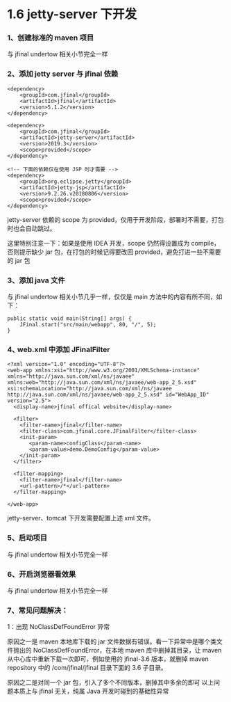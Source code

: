 # 1.6 jetty-server 下开发
### 1、创建标准的 maven 项目
与 jfinal undertow 相关小节完全一样

### 2、添加 jetty server 与 jfinal 依赖
```
<dependency>
    <groupId>com.jfinal</groupId>
    <artifactId>jfinal</artifactId>
    <version>5.1.2</version>
</dependency>
 
<dependency>
    <groupId>com.jfinal</groupId>
    <artifactId>jetty-server</artifactId>
    <version>2019.3</version>
    <scope>provided</scope>
</dependency>
 
<!-- 下面的依赖仅在使用 JSP 时才需要 -->
<dependency>
    <groupId>org.eclipse.jetty</groupId>
    <artifactId>jetty-jsp</artifactId>
    <version>9.2.26.v20180806</version>
    <scope>provided</scope>
</dependency>
```
jetty-server 依赖的 scope 为 provided，仅用于开发阶段，部署时不需要，打包时也会自动跳过。

这里特别注意一下：如果是使用 IDEA 开发，scope 仍然得设置成为 compile，否则提示缺少 jar 包，在打包的时候记得要改回 provided，避免打进一些不需要的 jar 包



### 3、添加 java 文件
与 jfinal undertow 相关小节几乎一样，仅仅是 main 方法中的内容有所不同，如下：
```
public static void main(String[] args) {
    JFinal.start("src/main/webapp", 80, "/", 5);
}
```


### 4､ web.xml 中添加 JFinalFilter
```
<?xml version="1.0" encoding="UTF-8"?>
<web-app xmlns:xsi="http://www.w3.org/2001/XMLSchema-instance" xmlns="http://java.sun.com/xml/ns/javaee" xmlns:web="http://java.sun.com/xml/ns/javaee/web-app_2_5.xsd" xsi:schemaLocation="http://java.sun.com/xml/ns/javaee http://java.sun.com/xml/ns/javaee/web-app_2_5.xsd" id="WebApp_ID" version="2.5">
  <display-name>jfinal offical website</display-name>
  
  <filter>
    <filter-name>jfinal</filter-name>
    <filter-class>com.jfinal.core.JFinalFilter</filter-class>
    <init-param>
       <param-name>configClass</param-name>
       <param-value>demo.DemoConfig</param-value>
    </init-param>
  </filter>
  
  <filter-mapping>
    <filter-name>jfinal</filter-name>
    <url-pattern>/*</url-pattern>
  </filter-mapping>
 
</web-app>
```
jetty-server、tomcat 下开发需要配置上述 xml 文件。



### 5、启动项目
与 jfinal undertow 相关小节完全一样

### 6、开启浏览器看效果
与 jfinal undertow 相关小节完全一样

### 7、常见问题解决：
1：出现 NoClassDefFoundError 异常

原因之一是 maven 本地库下载的 jar 文件数据有错误。看一下异常中是哪个类文件抛出的 NoClassDefFoundError，在本地 maven 库中删掉其目录，让 maven 从中心库中重新下载一次即可，例如使用的 jfinal-3.6 版本，就删掉 maven repository 中的 /com/jfinal/jfinal 目录下面的 3.6 子目录。

原因之二是对同一个 jar 包，引入了多个不同版本，删掉其中多余的即可
以上问题本质上与 jfinal 无关，纯属 Java 开发时碰到的基础性异常